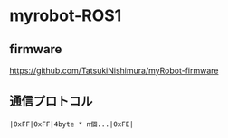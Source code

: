 # myrobot-ROS1
## firmware
https://github.com/TatsukiNishimura/myRobot-firmware

## 通信プロトコル
```
|0xFF|0xFF|4byte * n個...|0xFE| 
```
